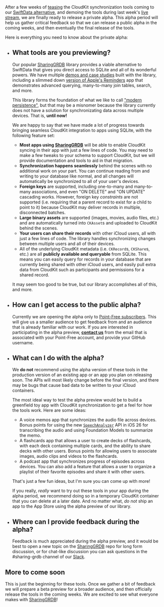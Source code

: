 After a few weeks of [teasing][twitter tease] the CloudKit synchronization tools coming to our
[SwiftData alternative], and demoing the tools during last week's [live stream], we are finally 
ready to release a private alpha. This alpha period will help us gather critical feedback so that 
we can release a public alpha in the coming weeks, and then eventually the final release of the 
tools.

Here is everything you need to know about the private alpha:

[SwiftData alternative]: http://github.com/pointfreeco/sharing-grdb
[live stream]: /episodes/ep329-point-free-live-a-vision-for-modern-persistence
[twitter tease]: https://x.com/pointfreeco/status/1925944881853174212

* ## What tools are you previewing?

  Our popular [SharingGRDB] library provides a viable alternative to SwiftData that gives you 
  direct access to SQLite and all of its wonderful powers. We have multiple [demos and case studies]
  built with the library, including a slimmed down [version of Apple's Reminders] app that 
  demonstrates advanced querying, many-to-many join tables, search, and more.

  This library forms the foundation of what we like to call ["modern persistence"], but that may be
  a misnomer because the library currently does not have a solution for synchronizating data across
  multiple devices. That is, **until now!**

  We are happy to say that we have made a lot of progress towards bringing seamless CloudKit 
  integration to apps using SQLite, with the following feature set:

  * **Most apps using [SharingGRDB]** will be able to enable CloudKit syncing 
  in their app with just a few lines of code. You may need to make a few tweaks to your schema to 
  support CloudKit, but we will provide documentation and tools to aid in that migration.
  * **Synchronization happens seamlessly** behind the scenes with no additional work on your part.
  You can continue reading from and writing to your database like normal, and all changes will 
  automatically be synchronized to all of your user's devices.
  * **Foreign keys** are supported, including one-to-many and many-to-many associations, and even
  "ON DELETE" and "ON UPDATE" cascading works. However, foreign key _constraints_ are not supported
  (i.e. requiring that a parent record to exist for a child to point to it) because CloudKit may 
  deliver records in multiple, disconnected batches.
  * **Large binary assets** are supported (images, movies, audio files, etc.) and are automatically 
  turned into `CKAsset`s and uploaded to CloudKit behind the scenes. 
  * **Your users can share their records** with other iCloud users, all with just a few
  lines of code. The library handles synchronizing changes between multiple users and all 
  of their devices.
  * All of the underlying CloudKit metadata (i.e. `CKRecord`s, `CKShare`s, etc.) are all **publicly
  available and queryable** from SQLite. This means you can easily query for records in your 
  database that are currently being shared with other iCloud users, and easily pull extra data
  from CloudKit such as participants and permissions for a shared record.

  It may seem too good to be true, but our library accomplishes all of this, and more.

[GRDB]: http://github.com/groue/grdb.swift
["modern persistence"]: /collections/modern-persistence
[version of Apple's Reminders]: https://github.com/pointfreeco/sharing-grdb/tree/main/Examples/Reminders
[demos and case studies]: https://github.com/pointfreeco/sharing-grdb/tree/main/Examples
[SharingGRDB]: http://github.com/pointfreeco/sharing-grdb

* ## How can I get access to the public alpha?

  Currently we are opening the alpha only to [Point-Free subscribers](/pricing). This will give us
  a smaller audience to get feedback from and an audience that is already familiar with our work.
  If you are interested in participating in the alpha preview, 
  [**contact us**](mailto:support@pointfreeo.co) from the email that is associated with your 
  Point-Free account, and provide your GitHub username.

* ## What can I do with the alpha?

  We **do not** recommend using the alpha version of these tools in the production version of an
  existing app or an app you plan on releasing soon. The APIs will most likely change before
  the final version, and there may be bugs that cause bad data to be written to your iCloud 
  containers.

  The most ideal way to test the alpha preview would be to build a greenfield toy app with CloudKit
  synchronization to get a feel for how the tools work. Here are some ideas:

  * A voice memos app that synchronizes the audio file across devices. Bonus points for using the 
  new [`SpeechAnalyzer`] API in iOS 26 for transcribing the audio and using Foundation Models to 
  summarize the memo.
  * A flashcards app that allows a user to create decks of flashcards, with each deck containing 
  multiple cards, and the ability to share decks with other users. Bonus points for allowing users
  to associate images, audio clips and videos to the flashcards.
  * A podcast app that synchronizes progress of episodes across devices. You can also add a feature
  that allows a user to organize a playlist of their favorite episodes and share it with other 
  users.

  That's just a few fun ideas, but I'm sure you can come up with more!

  If you really, _really_ want to try out these tools in your app during the alpha period, we 
  recommend doing so in a temporary CloudKit container that you can delete at a later date. And no
  matter what, _do not_ ship an app to the App Store using the alpha preview of our library.

[`SpeechAnalyzer`]: https://developer.apple.com/documentation/speech/speechanalyzer

* ## Where can I provide feedback during the alpha?

  Feedback is much appreciated during the alpha preview, and it would be best to open a new topic
  on the [SharingGRDB][SharingGRDB discussions] repo for long form discussion, or for chat-like 
  discussion you can ask questions in the #sharing-grdb channel of our [Slack].

[SharingGRDB discussions]: http://github.com/pointfreeco/sharing-grdb/discussions
[Slack]: http://pointfree.co/slack-invite

## More to come soon

This is just the beginning for these tools. Once we gather a bit of feedback we will prepare a 
beta preview for a broader audience, and then officially release the tools in the coming weeks.
We are excited to see what everyone makes with [SharingGRDB]!
